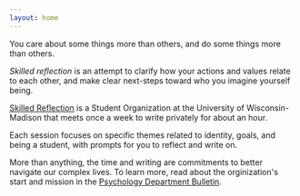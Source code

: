 ```yaml
---
layout: home
---
```


You care about some things more than others, and 
do some things more than others. 

_Skilled reflection_ is 
an attempt to clarify how your 
actions and 
values 
relate to each other, and 
make clear next-steps toward 
who you imagine yourself being.

[Skilled Reflection](https://win.wisc.edu/organization/skilledreflection) is 
a Student Organization at the University of Wisconsin-Madison that 
meets once a week 
to write privately for about an hour. 

Each session focuses on specific themes related to 
identity, 
goals, and 
being a student, 
with prompts for you to reflect and write on. 

More than anything, the time and writing are commitments to better navigate our complex lives. 
To learn more, read about the orginization's start and mission in the 
[Psychology Department Bulletin](https://psych.wisc.edu/news/when-personal-experience-meets-psychology-michael-koranda/).

